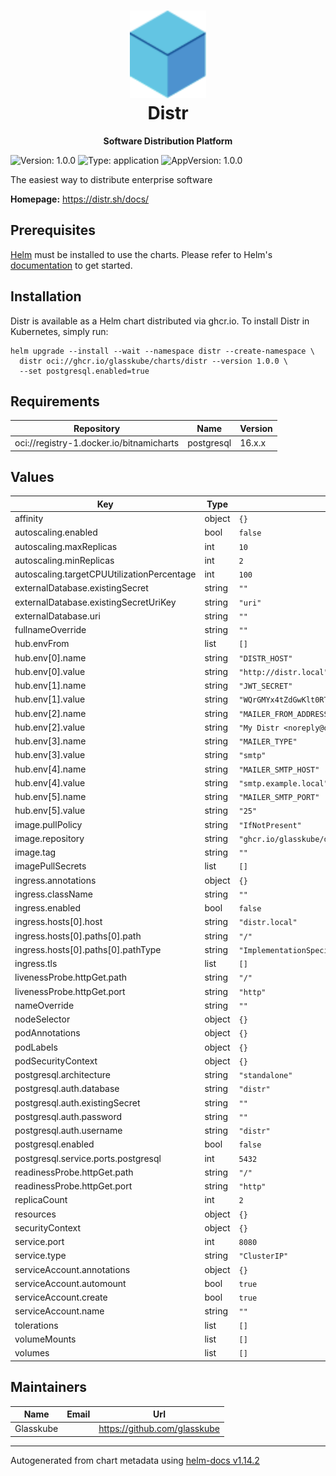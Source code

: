 <h1 align="center">
  <a href="https://distr.sh/" target="_blank">
    <img alt="" src="https://github.com/glasskube/distr/raw/refs/heads/main/frontend/ui/public/distr-logo.svg" style="height: 5em;">
  </a>
  <br>
  Distr
</h1>

<div align="center">

**Software Distribution Platform**

</div>

![Version: 1.0.0](https://img.shields.io/badge/Version-1.0.0-informational?style=flat-square) ![Type: application](https://img.shields.io/badge/Type-application-informational?style=flat-square) ![AppVersion: 1.0.0](https://img.shields.io/badge/AppVersion-1.0.0-informational?style=flat-square)

The easiest way to distribute enterprise software

**Homepage:** <https://distr.sh/docs/>

## Prerequisites

[Helm](https://helm.sh) must be installed to use the charts. Please refer to Helm's [documentation](https://helm.sh/docs) to get started.

## Installation

Distr is available as a Helm chart distributed via ghcr.io.
To install Distr in Kubernetes, simply run:

<!-- x-release-please-start-version -->

```shell
helm upgrade --install --wait --namespace distr --create-namespace \
  distr oci://ghcr.io/glasskube/charts/distr --version 1.0.0 \
  --set postgresql.enabled=true
```

<!-- x-release-please-end -->

## Requirements

| Repository | Name | Version |
|------------|------|---------|
| oci://registry-1.docker.io/bitnamicharts | postgresql | 16.x.x |

## Values

| Key | Type | Default | Description |
|-----|------|---------|-------------|
| affinity | object | `{}` |  |
| autoscaling.enabled | bool | `false` |  |
| autoscaling.maxReplicas | int | `10` |  |
| autoscaling.minReplicas | int | `2` |  |
| autoscaling.targetCPUUtilizationPercentage | int | `100` |  |
| externalDatabase.existingSecret | string | `""` |  |
| externalDatabase.existingSecretUriKey | string | `"uri"` |  |
| externalDatabase.uri | string | `""` |  |
| fullnameOverride | string | `""` |  |
| hub.envFrom | list | `[]` |  |
| hub.env[0].name | string | `"DISTR_HOST"` |  |
| hub.env[0].value | string | `"http://distr.local"` |  |
| hub.env[1].name | string | `"JWT_SECRET"` |  |
| hub.env[1].value | string | `"WQrGMYx4tZdGwKlt0RTrhMzfQ+j1wr6z7oRWfmGlETk="` |  |
| hub.env[2].name | string | `"MAILER_FROM_ADDRESS"` |  |
| hub.env[2].value | string | `"My Distr <noreply@distr.local>"` |  |
| hub.env[3].name | string | `"MAILER_TYPE"` |  |
| hub.env[3].value | string | `"smtp"` |  |
| hub.env[4].name | string | `"MAILER_SMTP_HOST"` |  |
| hub.env[4].value | string | `"smtp.example.local"` |  |
| hub.env[5].name | string | `"MAILER_SMTP_PORT"` |  |
| hub.env[5].value | string | `"25"` |  |
| image.pullPolicy | string | `"IfNotPresent"` |  |
| image.repository | string | `"ghcr.io/glasskube/distr"` |  |
| image.tag | string | `""` |  |
| imagePullSecrets | list | `[]` |  |
| ingress.annotations | object | `{}` |  |
| ingress.className | string | `""` |  |
| ingress.enabled | bool | `false` |  |
| ingress.hosts[0].host | string | `"distr.local"` |  |
| ingress.hosts[0].paths[0].path | string | `"/"` |  |
| ingress.hosts[0].paths[0].pathType | string | `"ImplementationSpecific"` |  |
| ingress.tls | list | `[]` |  |
| livenessProbe.httpGet.path | string | `"/"` |  |
| livenessProbe.httpGet.port | string | `"http"` |  |
| nameOverride | string | `""` |  |
| nodeSelector | object | `{}` |  |
| podAnnotations | object | `{}` |  |
| podLabels | object | `{}` |  |
| podSecurityContext | object | `{}` |  |
| postgresql.architecture | string | `"standalone"` |  |
| postgresql.auth.database | string | `"distr"` |  |
| postgresql.auth.existingSecret | string | `""` |  |
| postgresql.auth.password | string | `""` |  |
| postgresql.auth.username | string | `"distr"` |  |
| postgresql.enabled | bool | `false` |  |
| postgresql.service.ports.postgresql | int | `5432` |  |
| readinessProbe.httpGet.path | string | `"/"` |  |
| readinessProbe.httpGet.port | string | `"http"` |  |
| replicaCount | int | `2` |  |
| resources | object | `{}` |  |
| securityContext | object | `{}` |  |
| service.port | int | `8080` |  |
| service.type | string | `"ClusterIP"` |  |
| serviceAccount.annotations | object | `{}` |  |
| serviceAccount.automount | bool | `true` |  |
| serviceAccount.create | bool | `true` |  |
| serviceAccount.name | string | `""` |  |
| tolerations | list | `[]` |  |
| volumeMounts | list | `[]` |  |
| volumes | list | `[]` |  |

## Maintainers

| Name | Email | Url |
| ---- | ------ | --- |
| Glasskube |  | <https://github.com/glasskube> |

----------------------------------------------
Autogenerated from chart metadata using [helm-docs v1.14.2](https://github.com/norwoodj/helm-docs/releases/v1.14.2)
